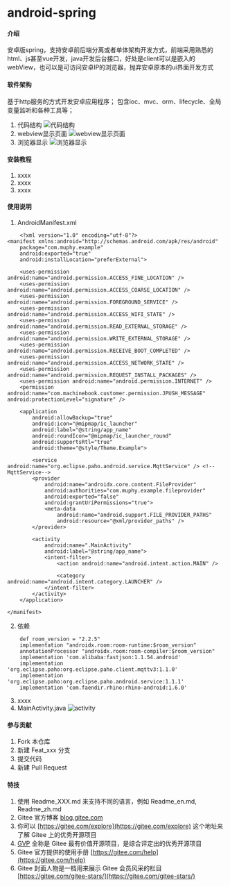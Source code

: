 # android-spring

#### 介绍
安卓版spring，支持安卓前后端分离或者单体架构开发方式，前端采用熟悉的html、js甚至vue开发，java开发后台接口，好处是client可以是嵌入的webView，也可以是可访问安卓IP的浏览器，抛弃安卓原本的ui界面开发方式

#### 软件架构
基于http服务的方式开发安卓应用程序；
包含ioc、mvc、orm、lifecycle、全局变量监听和各种工具等；
1.  代码结构
![代码结构](https://images.gitee.com/uploads/images/2022/0210/151313_b14e44de_8516774.png "屏幕截图.png")
2.  webview显示页面
![webview显示页面](https://images.gitee.com/uploads/images/2022/0210/151411_626d4c3f_8516774.png "屏幕截图.png")
3.  浏览器显示
![浏览器显示](https://images.gitee.com/uploads/images/2022/0210/151519_484f01b3_8516774.png "屏幕截图.png")

#### 安装教程

1.  xxxx
2.  xxxx
3.  xxxx

#### 使用说明

1.  AndroidManifest.xml
```
    <?xml version="1.0" encoding="utf-8"?>
<manifest xmlns:android="http://schemas.android.com/apk/res/android"
    package="com.muphy.example"
    android:exported="true"
    android:installLocation="preferExternal">

    <uses-permission android:name="android.permission.ACCESS_FINE_LOCATION" />
    <uses-permission android:name="android.permission.ACCESS_COARSE_LOCATION" />
    <uses-permission android:name="android.permission.FOREGROUND_SERVICE" />
    <uses-permission android:name="android.permission.ACCESS_WIFI_STATE" />
    <uses-permission android:name="android.permission.READ_EXTERNAL_STORAGE" />
    <uses-permission android:name="android.permission.WRITE_EXTERNAL_STORAGE" />
    <uses-permission android:name="android.permission.RECEIVE_BOOT_COMPLETED" />
    <uses-permission android:name="android.permission.ACCESS_NETWORK_STATE" />
    <uses-permission android:name="android.permission.REQUEST_INSTALL_PACKAGES" />
    <uses-permission android:name="android.permission.INTERNET" />
    <permission android:name="com.machinebook.customer.permission.JPUSH_MESSAGE" android:protectionLevel="signature" />

    <application
        android:allowBackup="true"
        android:icon="@mipmap/ic_launcher"
        android:label="@string/app_name"
        android:roundIcon="@mipmap/ic_launcher_round"
        android:supportsRtl="true"
        android:theme="@style/Theme.Example">

        <service android:name="org.eclipse.paho.android.service.MqttService" /> <!--MqttService-->
        <provider
            android:name="androidx.core.content.FileProvider"
            android:authorities="com.muphy.example.fileprovider"
            android:exported="false"
            android:grantUriPermissions="true">
            <meta-data
                android:name="android.support.FILE_PROVIDER_PATHS"
                android:resource="@xml/provider_paths" />
        </provider>

        <activity
            android:name=".MainActivity"
            android:label="@string/app_name">
            <intent-filter>
                <action android:name="android.intent.action.MAIN" />

                <category android:name="android.intent.category.LAUNCHER" />
            </intent-filter>
        </activity>
    </application>

</manifest>
```
2.  依赖
```
    def room_version = "2.2.5"
    implementation "androidx.room:room-runtime:$room_version"
    annotationProcessor "androidx.room:room-compiler:$room_version"
    implementation 'com.alibaba:fastjson:1.1.54.android'
    implementation 'org.eclipse.paho:org.eclipse.paho.client.mqttv3:1.1.0'
    implementation 'org.eclipse.paho:org.eclipse.paho.android.service:1.1.1'
    implementation 'com.faendir.rhino:rhino-android:1.6.0'
```
3.  xxxx
4.  MainActivity.java
![activity](https://images.gitee.com/uploads/images/2022/0210/151743_4de03c55_8516774.png "屏幕截图.png")

#### 参与贡献

1.  Fork 本仓库
2.  新建 Feat_xxx 分支
3.  提交代码
4.  新建 Pull Request


#### 特技

1.  使用 Readme\_XXX.md 来支持不同的语言，例如 Readme\_en.md, Readme\_zh.md
2.  Gitee 官方博客 [blog.gitee.com](https://blog.gitee.com)
3.  你可以 [https://gitee.com/explore](https://gitee.com/explore) 这个地址来了解 Gitee 上的优秀开源项目
4.  [GVP](https://gitee.com/gvp) 全称是 Gitee 最有价值开源项目，是综合评定出的优秀开源项目
5.  Gitee 官方提供的使用手册 [https://gitee.com/help](https://gitee.com/help)
6.  Gitee 封面人物是一档用来展示 Gitee 会员风采的栏目 [https://gitee.com/gitee-stars/](https://gitee.com/gitee-stars/)
